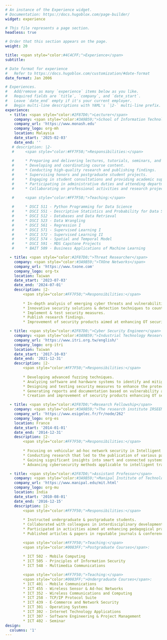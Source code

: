 ```yaml
---
# An instance of the Experience widget.
# Documentation: https://docs.hugoblox.com/page-builder/
widget: experience

# This file represents a page section.
headless: true

# Order that this section appears on the page.
weight: 20

title: <span style="color:#4C4CFF;">Experience</span>
subtitle:

# Date format for experience
#   Refer to https://docs.hugoblox.com/customization/#date-format
date_format: Jan 2006

# Experiences.
#   Add/remove as many `experience` items below as you like.
#   Required fields are `title`, `company`, and `date_start`.
#   Leave `date_end` empty if it's your current employer.
#   Begin multi-line descriptions with YAML's `|2-` multi-line prefix.
experience:
  - title: <span style="color:#2F87D0;">Lecturer</span>
    company: <span style="color:#3A9B59;">School of Information Technology, Monash University (Malaysia Campus)</span>
    company_url: 'https://www.monash.edu'
    company_logo: org-mh
    location: Malaysia
    date_start: '2025-02-03'
    date_end: ''
   # description: |2-
   #     <span style="color:#FF7F50;">Responsibilities:</span>
        
   #     * Preparing and delivering lectures, tutorials, seminars, and practical classes.
   #     * Developing and coordinating course content.
   #     * Conducting high-quality research and publishing findings.
   #     * Supervising honors and postgraduate student projects.
   #     * Engaging in student consultations and providing academic support.
   #     * Participating in administrative duties and attending departmental meetings.
   #     * Collaborating on professional activities and research projects​.

   #     <span style="color:#FF7F50;">Teaching:</span>
        
   #     * DSCI 511 - Python Programming for Data Science
   #     * DSCI 551 - Descriptive Statistics and Probability for Data Science
   #     * DSCI 512 - Databases and Data Retrieval
   #     * DSCI 523 - Data Wrangling
   #     * DSCI 561 - Regression I
   #     * DSCI 571 - Supervised Learning I
   #     * DSCI 572 - Supervised Learning II
   #     * DSCI 574 - Spatial and Temporal Model
   #     * DSCI 591 - MDS Capstone Projects
   #     * BAIT 509 - Business Applications of Machine Learning

  - title: <span style="color:#2F87D0;">Threat Researcher</span>
    company: <span style="color:#3A9B59;">TXOne Networks</span>
    company_url: 'https://www.txone.com'
    company_logo: org-tx
    location: Taiwan
    date_start: '2023-07-03'
    date_end: '2024-07-01'
    description: |2-
        <span style="color:#FF7F50;">Responsibilities:</span>
        
        * In-depth analysis of emerging cyber threats and vulnerabilities, particularly those affecting Operational Technology (OT) and Industrial Control Systems (ICS).
        * Innovative security solutions & detection techniques to counteract threats.
        * Implement & test security measures.
        * Publish research findings.
        * Improvement of security products aimed at enhancing OT security environments.

  - title: <span style="color:#2F87D0;">Cyber Security Engineer</span>
    company: <span style="color:#3A9B59;">Industrial Technology Research Institute (ITRI)</span>
    company_url: 'https://www.itri.org.tw/english/'
    company_logo: org-itri
    location: Taiwan
    date_start: '2017-10-03'
    date_end: '2021-12-31'
    description: |2-
        <span style="color:#FF7F50;">Responsibilities:</span>
        
        * Developing advanced fuzzing techniques.
        * Analyzing software and hardware systems to identify and mitigate security threats.
        * Designing and testing security measures to enhance the protection of critical systems.
        * Generating reports and documentation based on vulnerability assessments and results.
        * Creation and improvement of security products enhancing OT security environments.

  - title: <span style="color:#2F87D0;">Research Fellowship</span>
    company: <span style="color:#3A9B59;">The research institute IRSEEM (ESIGELEC)</span>
    company_url: 'https://www.esigelec.fr/fr/node/262'
    company_logo: org-es
    location: France
    date_start: '2014-01-01'
    date_end: '2014-12-31'
    description: |2-
        <span style="color:#FF7F50;">Responsibilities:</span>
        
        * Focusing on vehicular ad-hoc network security in Intelligent Transportation Systems.
        * Conducting research that led to the publication of various papers in reputable conferences.
        * Gaining significant insights into smart and connected systems security.
        * Advancing cybersecurity methods applicable to intelligent transportation systems.

  - title: <span style="color:#2F87D0;">Assistant Professor</span>
    company: <span style="color:#3A9B59;">Manipal Institute of Technology (MIT), Manipal University</span>
    company_url: 'https://www.manipal.edu/mit.html'
    company_logo: org-mu
    location: India
    date_start: '2010-08-01'
    date_end: '2016-12-15'
    description: |2-
        <span style="color:#FF7F50;">Responsibilities:</span>
        
        * Instructed undergraduate & postgraduate students.
        * Collaborated with colleagues in interdisciplinary development groups.
        * Participated in activities aimed at enhancing pedagogical practices.
        * Published articles & papers in reputable journals & conferences.

        <span style="color:#FF7F50;">Teaching:</span>
        <span style="color:#0083FF;">Postgraduate Courses</span>:
        
        * ICT 502 - Mobile Computing
        * ICT 505 - Principles of Information Security
        * ICT 548 - Multimedia Communications

        <span style="color:#FF7F50;">Teaching:</span>
        <span style="color:#0083FF;">Undergraduate Courses</span>:
        * ICT 401 - Mobile Communications
        * ICT 455 - Wireless Sensor & Ad-hoc Networks
        * ICT 352 - Wireless Communications and Computing
        * ICT 258 - TCP/IP Protocol Suite
        * ICT 439 - E-Commerce and Network Security
        * ICT 301 - Operating Systems
        * ICT 302 - Internet Technology Applications
        * ICT 307 - Software Engineering & Project Management
        * ICT 402 - Seminar
design:
  columns: '1'
---
```

